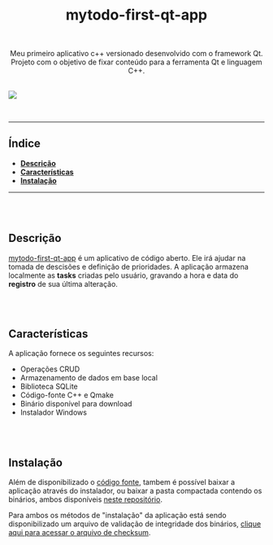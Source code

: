 <!--
    TITLE:      README
    AUTOR:      MARCUS FARIA
    DATA_INIT:  05.11.2022

    PROJECT:    MY TODO - FIRST APP WITH QT
    
    CONNECT ME:
        Linkedin: https://www.linkedin.com/in/marcus-v-faria-4a2117213/
        github (curr-account): https://github.com/mfaria-tech
        github (old-account): https://github.com/Marcus-Faria

    THANK-YOU:
        Thank you so much to Professor Marcos Oliveira for the Modern Qt and C++ course
 -->


<h1 align="center" alt="My Todo - First Qt app"><strong>mytodo-first-qt-app</strong></h1>

<br/>

<p align="center" alt="objetivo do projeto">Meu primeiro aplicativo c++ versionado desenvolvido com o framework Qt. Projeto com o objetivo de fixar conteúdo para a ferramenta Qt e linguagem C++.</p>

<br/>
<img src="img/mytodo_demo.gif" />

<br/><hr/>

<h2>Índice</h2>

- **[Descrição](#descrição)**<br/>
- **[Características](#características)**<br/>
- **[Instalação](#instalação)**<br/>


<hr/>
<br/><br/>


## Descrição
[mytodo-first-qt-app][link-mytodo-first-qt-app] é um aplicativo de código aberto. Ele irá ajudar na tomada de descisões e definição de prioridades. A aplicação armazena localmente as **tasks** criadas pelo usuário, gravando a hora e data do **registro** de sua última alteração.

<br/><br/>


## Características
A aplicação fornece os seguintes recursos:
- Operações CRUD
- Armazenamento de dados em base local
- Biblioteca SQLite
- Código-fonte C++ e Qmake
- Binário disponível para download
- Instalador Windows

<br/><br/>


## Instalação
Além de disponibilizado o [código fonte][link-codigo-fonte], tambem é possível baixar a aplicação através do instalador, ou baixar a pasta compactada contendo os binários, ambos disponíveis [neste repositório][link-mytodo-executavel].

Para ambos os métodos de "instalação" da aplicação está sendo disponibilizado um arquivo de validação de integridade dos binários, [clique aqui para acessar o arquivo de checksum][link-checksum].




<!-- 
    LOCAL VARIABLES
 -->

[link-mytodo-first-qt-app]: https://github.com/mfaria-tech/mytodo-first-qt-app
[link-mytodo-executavel]: https://github.com/mfaria-tech/mytodo-first-qt-app/tree/main/v1.0.0
[link-codigo-fonte]: https://github.com/mfaria-tech/mytodo-first-qt-app/tree/main/src
[link-checksum]: https://github.com/mfaria-tech/mytodo-first-qt-app/blob/main/v1.0.0/checksum.sha256sum
